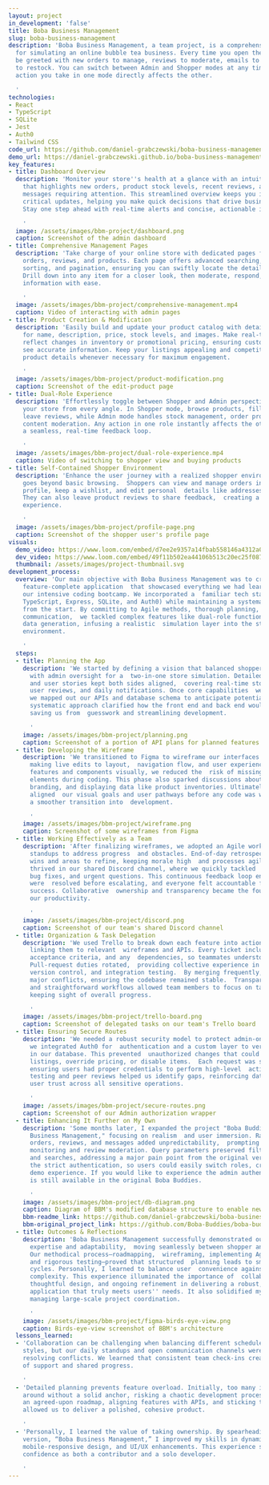 ```yaml
---
layout: project
in_development: 'false'
title: Boba Business Management
slug: boba-business-management
description: 'Boba Business Management, a team project, is a comprehensive platform
  for simulating an online bubble tea business. Every time you open the app, you''ll
  be greeted with new orders to manage, reviews to moderate, emails to read, and products
  to restock. You can switch between Admin and Shopper modes at any time, and every
  action you take in one mode directly affects the other.

  '
technologies:
- React
- TypeScript
- SQLite
- Jest
- Auth0
- Tailwind CSS
code_url: https://github.com/daniel-grabczewski/boba-business-management
demo_url: https://daniel-grabczewski.github.io/boba-business-management/admin
key_features:
- title: Dashboard Overview
  description: 'Monitor your store''s health at a glance with an intuitive dashboard
    that highlights new orders, product stock levels, recent reviews, and incoming
    messages requiring attention. This streamlined overview keeps you informed about
    critical updates, helping you make quick decisions that drive business performance.
    Stay one step ahead with real-time alerts and concise, actionable insights.

    '
  image: /assets/images/bbm-project/dashboard.png
  caption: Screenshot of the admin dashboard
- title: Comprehensive Management Pages
  description: 'Take charge of your online store with dedicated pages for emails,
    orders, reviews, and products. Each page offers advanced searching, filtering,
    sorting, and pagination, ensuring you can swiftly locate the details you need.
    Drill down into any item for a closer look, then moderate, respond, or update
    information with ease.

    '
  image: /assets/images/bbm-project/comprehensive-management.mp4
  caption: Video of interacting with admin pages
- title: Product Creation & Modification
  description: 'Easily build and update your product catalog with detailed entries
    for name, description, price, stock levels, and images. Make real-time edits to
    reflect changes in inventory or promotional pricing, ensuring customers always
    see accurate information. Keep your listings appealing and competitive by refining
    product details whenever necessary for maximum engagement.

    '
  image: /assets/images/bbm-project/product-modification.png
  caption: Screenshot of the edit-product page
- title: Dual-Role Experience
  description: 'Effortlessly toggle between Shopper and Admin perspectives to explore
    your store from every angle. In Shopper mode, browse products, fill carts, and
    leave reviews, while Admin mode handles stock management, order processing, and
    content moderation. Any action in one role instantly affects the other, creating
    a seamless, real-time feedback loop.

    '
  image: /assets/images/bbm-project/dual-role-experience.mp4
  caption: Video of switching to shopper view and buying products
- title: Self-Contained Shopper Environment
  description: 'Enhance the user journey with a realized shopper environment that
    goes beyond basic browsing.  Shoppers can view and manage orders in a personalized
    profile, keep a wishlist, and edit personal  details like addresses or phone numbers.
    They can also leave product reviews to share feedback,  creating a vibrant shopping
    experience.

    '
  image: /assets/images/bbm-project/profile-page.png
  caption: Screenshot of the shopper user's profile page
visuals:
  demo_video: https://www.loom.com/embed/d7ee2e9357a14fbab558146a4312a016?sid=99afbb39-59e4-4275-a393-5a41db15d92e
  dev_video: https://www.loom.com/embed/49f11b502ea44106b513c20ec25f087b?sid=b5e50c31-67b2-49ee-bf37-8a4c612fc501
  thumbnail: /assets/images/project-thumbnail.svg
development_process:
  overview: 'Our main objective with Boba Business Management was to create a robust,
    feature-complete application  that showcased everything we had learned during
    our intensive coding bootcamp. We incorporated a  familiar tech stack (React,
    TypeScript, Express, SQLite, and Auth0) while maintaining a systematic  approach
    from the start. By committing to Agile methods, thorough planning, and consistent
    communication,  we tackled complex features like dual-role functionality and daily
    data generation, infusing a realistic  simulation layer into the standard e-commerce
    environment.

    '
  steps:
  - title: Planning the App
    description: 'We started by defining a vision that balanced shopper interactions
      with admin oversight for a  two-in-one store simulation. Detailed feature lists
      and user stories kept both sides aligned,  covering real-time stock updates,
      user reviews, and daily notifications. Once core capabilities  were agreed upon,
      we mapped out our APIs and database schema to anticipate potential bottlenecks.  This
      systematic approach clarified how the front end and back end would interact,
      saving us from  guesswork and streamlining development.

      '
    image: /assets/images/bbm-project/planning.png
    caption: Screenshot of a portion of API plans for planned features
  - title: Developing the Wireframe
    description: 'We transitioned to Figma to wireframe our interfaces collaboratively,
      making live edits to layout,  navigation flow, and user experience. By mapping
      features and components visually, we reduced the  risk of missing essential
      elements during coding. This phase also sparked discussions about color  palettes,
      branding, and displaying data like product inventories. Ultimately, wireframing
      aligned  our visual goals and user pathways before any code was written, enabling
      a smoother transition into  development.

      '
    image: /assets/images/bbm-project/wireframe.png
    caption: Screenshot of some wireframes from Figma
  - title: Working Effectively as a Team
    description: 'After finalizing wireframes, we adopted an Agile workflow with daily
      standups to address progress  and obstacles. End-of-day retrospectives highlighted
      wins and areas to refine, keeping morale high  and processes agile. Communication
      thrived in our shared Discord channel, where we quickly tackled  code reviews,
      bug fixes, and urgent questions. This continuous feedback loop ensured issues
      were  resolved before escalating, and everyone felt accountable for the project''s
      success. Collaborative  ownership and transparency became the foundation of
      our productivity.

      '
    image: /assets/images/bbm-project/discord.png
    caption: Screenshot of our team's shared Discord channel
  - title: Organization & Task Delegation
    description: 'We used Trello to break down each feature into actionable tickets,
      linking them to relevant  wireframes and APIs. Every ticket included clear objectives,
      acceptance criteria, and any  dependencies, so teammates understood their responsibilities.
      Pull-request duties rotated,  providing collective experience in code review,
      version control, and integration testing.  By merging frequently, we prevented
      major conflicts, ensuring the codebase remained stable.  Transparent deadlines
      and straightforward workflows allowed team members to focus on tasks  while
      keeping sight of overall progress.

      '
    image: /assets/images/bbm-project/trello-board.png
    caption: Screenshot of delegated tasks on our team's Trello board
  - title: Ensuring Secure Routes
    description: 'We needed a robust security model to protect admin-only pages, so
      we integrated Auth0 for  authentication and a custom layer to verify admin status
      in our database. This prevented  unauthorized changes that could alter product
      listings, override pricing, or disable items.  Each request was scrutinized,
      ensuring users had proper credentials to perform high-level  actions. Rigorous
      testing and peer reviews helped us identify gaps, reinforcing data integrity  and
      user trust across all sensitive operations.

      '
    image: /assets/images/bbm-project/secure-routes.png
    caption: Screenshot of our Admin authorization wrapper
  - title: Enhancing It Further on My Own
    description: 'Some months later, I expanded the project "Boba Buddies" into "Boba
      Business Management," focusing on realism  and user immersion. Randomized daily
      orders, reviews, and messages added unpredictability,  prompting vigilant stock
      monitoring and review moderation. Query parameters preserved filters,  sorts,
      and searches, addressing a major pain point from the original version. I removed
      the strict authentication, so users could easily switch roles, creating a smoother
      demo experience. If you would like to experience the admin authentication, it
      is still available in the original Boba Buddies.

      '
    image: /assets/images/bbm-project/db-diagram.png
    caption: Diagram of BBM's modified database structure to enable new features
    bbm-readme_link: https://github.com/daniel-grabczewski/boba-business-management/blob/main/README.md
    bbm-original_project_link: https://github.com/Boba-Buddies/boba-buddies-store
  - title: Outcomes & Reflections
    description: 'Boba Business Management successfully demonstrated our full-stack
      expertise and adaptability,  moving seamlessly between shopper and admin views.
      Our methodical process—roadmapping,  wireframing, implementing Agile ceremonies,
      and rigorous testing—proved that structured  planning leads to smoother development
      cycles. Personally, I learned to balance user  convenience against real-world
      complexity. This experience illuminated the importance of  collaborative teamwork,
      thoughtful design, and ongoing refinement in delivering a robust,  future-proof
      application that truly meets users'' needs. It also solidified my confidence  in
      managing large-scale project coordination.

      '
    image: /assets/images/bbm-project/figma-birds-eye-view.png
    caption: Birds-eye-view screenshot of BBM's architecture
  lessons_learned:
  - 'Collaboration can be challenging when balancing different schedules and working
    styles, but our daily standups and open communication channels were vital for
    resolving conflicts. We learned that consistent team check-ins create a culture
    of support and shared progress.

    '
  - 'Detailed planning prevents feature overload. Initially, too many ideas floated
    around without a solid anchor, risking a chaotic development process. Creating
    an agreed-upon roadmap, aligning features with APIs, and sticking to defined milestones
    allowed us to deliver a polished, cohesive product.

    '
  - 'Personally, I learned the value of taking ownership. By spearheading the upgraded
    version, “Boba Business Management,” I improved my skills in dynamic feature development,
    mobile-responsive design, and UI/UX enhancements. This experience solidified my
    confidence as both a contributor and a solo developer.

    '
---
```

